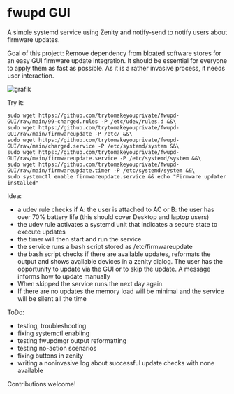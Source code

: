 # fwupd GUI
A simple systemd service using Zenity and notify-send to notify users about firmware updates.

Goal of this project: Remove dependency from bloated software stores for an easy GUI firmware update integration. It should be essential for everyone to apply them as fast as possible. As it is a rather invasive process, it needs user interaction.

![grafik](https://github.com/trytomakeyouprivate/fwupd-GUI/assets/113100745/9583d325-3afb-44da-92e6-7c3a7d1cf48d)

Try it:

```
sudo wget https://github.com/trytomakeyouprivate/fwupd-GUI/raw/main/99-charged.rules -P /etc/udev/rules.d &&\
sudo wget https://github.com/trytomakeyouprivate/fwupd-GUI/raw/main/firmwareupdate -P /etc/ &&\
sudo wget https://github.com/trytomakeyouprivate/fwupd-GUI/raw/main/charged.service -P /etc/systemd/system &&\
sudo wget https://github.com/trytomakeyouprivate/fwupd-GUI/raw/main/firmwareupdate.service -P /etc/systemd/system &&\
sudo wget https://github.com/trytomakeyouprivate/fwupd-GUI/raw/main/firmwareupdate.timer -P /etc/systemd/system &&\
sudo systemctl enable firmwareupdate.service && echo "Firmware updater installed"
```

Idea:

- a udev rule checks if A: the user is attached to AC or B: the user has over 70% battery life (this should cover Desktop and laptop users)
- the udev rule activates a systemd unit that indicates a secure state to execute updates
- the timer will then start and run the service
- the service runs a bash script stored as /etc/firmwareupdate
- the bash script checks if there are available updates, reformats the output and shows available devices in a zenity dialog. The user has the opportunity to update via the GUI or to skip the update. A message informs how to update manually
- When skipped the service runs the next day again. 
- If there are no updates the memory load will be minimal and the service will be silent all the time


ToDo:

- testing, troubleshooting
- fixing systemctl enabling
- testing fwupdmgr output reformatting
- testing no-action scenarios
- fixing buttons in zenity
- writing a noninvasive log about successful update checks with none available

Contributions welcome!

